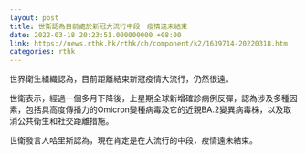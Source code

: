 ```yaml
---
layout: post
title: 世衛認為目前處於新冠大流行中段　疫情遠未結束
date: 2022-03-18 20:23:51.000000000 +08:00
link: https://news.rthk.hk/rthk/ch/component/k2/1639714-20220318.htm
categories: rthk
---
```


世界衛生組織認為，目前距離結束新冠疫情大流行，仍然很遠。

世衛表示，經過一個多月下降後，上星期全球新增確診病例反彈，認為涉及多種因素，包括具高度傳播力的Omicron變種病毒及它的近親BA.2變異病毒株，以及取消公共衛生和社交距離措施。

世衛發言人哈里斯認為，現在肯定是在大流行的中段，疫情遠未結束。
